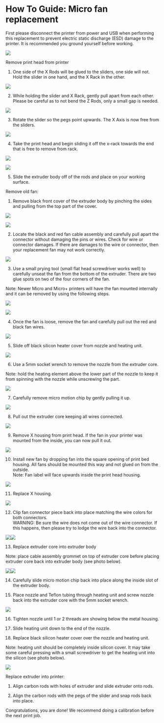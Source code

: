 # How To Guide: Micro fan replacement

First please disconnect the printer from power and USB when performing this replacement to prevent electric static discharge \(ESD\) damage to the printer. It is recommended you ground yourself before working. 

![](../.gitbook/assets/F11.png)

Remove print head from printer

1. One side of the X Rods will be glued to the sliders, one side will not. Hold the slider in one hand, and the X Rack in the other.

![](../.gitbook/assets/F12.png)

 2. While holding the slider and X Rack, gently pull apart from each other. Please be careful as to not bend
the Z Rods, only a small gap is needed.

![](../.gitbook/assets/micro_2.png)

 3.  Rotate the slider so the pegs point upwards. The X Axis is now free from the sliders.

![](../.gitbook/assets/micro_3.png)

 4. Take the print head and begin sliding it off the x-rack towards the end that is free to remove from rack.

![](../.gitbook/assets/micro_6.PNG)

![](../.gitbook/assets/micro_7.PNG)

 5. Slide the extruder body off of the rods and place on your working surface.

Remove old fan:

1. Remove black front cover of the extruder body by pinching the sides and pulling from the top part of the cover.

![](../.gitbook/assets/F13.png)

![](../.gitbook/assets/F14.png)

2. Locate the black and red fan cable assembly and carefully pull apart the connector without damaging the pins or wires. Check for wire or connector damages. If there are damages to the wire or connector, then your replacement fan may not work correctly.

![](../.gitbook/assets/f1.PNG)

3. Use a small prying tool \(small flat head screwdriver works well\) to carefully unseat the fan from the bottom of the extruder. There are two glue spots on two of the four corners of the fan. 

Note: Newer Micro and Micro+ printers will have the fan mounted internally and it can be removed by using the following steps.

![](../.gitbook/assets/f2.PNG)

![](../.gitbook/assets/f3.PNG)

4. Once the fan is loose, remove the fan and carefully pull out the red and black fan wires.

![](../.gitbook/assets/f4.PNG)

5. Slide off black silicon heater cover from nozzle and heating unit.

![](../.gitbook/assets/F15.png)

6. Use a 5mm socket wrench to remove the nozzle from the extruder core.

Note: hold the heating element above the lower part of the nozzle to keep it from spinning with the nozzle while unscrewing the part. 

![](../.gitbook/assets/F16.png)

7. Carefully remove micro motion chip by gently pulling it up.

![](../.gitbook/assets/F17.png)

8. Pull out the extruder core keeping all wires connected.

![](../.gitbook/assets/F18.png)

9. Remove X housing from print head. If the fan in your printer was mounted from the inside, you can now pull it out. 

![](../.gitbook/assets/f8.PNG)

10. Install new fan by dropping fan into the square opening of print bed housing. All fans should be mounted this way and not glued on                    from the outside.  
            Note: Fan label will face upwards inside the print head housing.

![](../.gitbook/assets/f9.PNG)

11. Replace X housing.

![](../.gitbook/assets/f10.PNG)

12. Clip fan connector piece back into place matching the wire colors for both connectors.  
              WARNING: Be sure the wire does not come out of the wire connector. If this happens, then please try to lodge the wire back into the connector.

 ![](../.gitbook/assets/F19.png)![](../.gitbook/assets/F20.png)
 
 13. Replace extruder core into extruder body

 Note: place cable assembly grommet on top of extruder core before placing extruder core back into extruder body \(see photo below\).

![](../.gitbook/assets/F21.png)![](../.gitbook/assets/F22.png)

14. Carefully slide micro motion chip back into place along the inside slot of the extruder body.

15. Place nozzle and Teflon tubing through heating unit and screw nozzle back into the extruder core with the 5mm socket wrench.

![](../.gitbook/assets/F23.png)

16. Tighten nozzle until 1 or 2 threads are showing below the metal housing.

17. Slide heating unit down to the end of the nozzle.

18. Replace black silicon heater cover over the nozzle and heating unit.

Note: heating unit should be completely inside silicon cover. It may take some careful pressing with a small screwdriver to get the                      heating unit into the silicon \(see photo below\).

![](../.gitbook/assets/F24.png)

 Replace extruder into printer:

1. Align carbon rods with holes of extruder and slide extruder onto rods.

2. Align the carbon rods with the pegs of the slider and snap rods back into place.

Congratulations, you are done! We recommend doing a calibration before the next print job.

